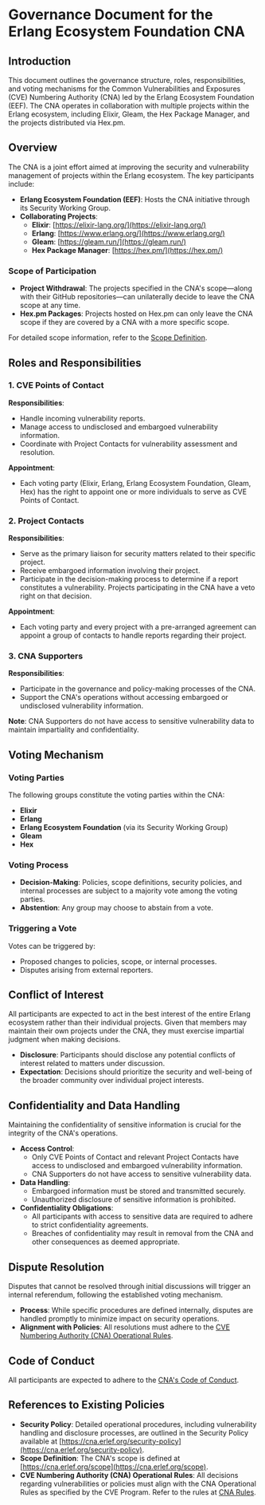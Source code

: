 # Governance Document for the Erlang Ecosystem Foundation CNA

## Introduction

This document outlines the governance structure, roles, responsibilities, and
voting mechanisms for the Common Vulnerabilities and Exposures (CVE) Numbering
Authority (CNA) led by the Erlang Ecosystem Foundation (EEF). The CNA operates
in collaboration with multiple projects within the Erlang ecosystem, including
Elixir, Gleam, the Hex Package Manager, and the projects distributed via Hex.pm.

## Overview

The CNA is a joint effort aimed at improving the security and vulnerability
management of projects within the Erlang ecosystem. The key participants include:

- **Erlang Ecosystem Foundation (EEF)**: Hosts the CNA initiative through its
  Security Working Group.
- **Collaborating Projects**:
  - **Elixir**: [https://elixir-lang.org/](https://elixir-lang.org/)
  - **Erlang**: [https://www.erlang.org/](https://www.erlang.org/)
  - **Gleam**: [https://gleam.run/](https://gleam.run/)
  - **Hex Package Manager**: [https://hex.pm/](https://hex.pm/)

### Scope of Participation

- **Project Withdrawal**: The projects specified in the CNA's scope—along with
  their GitHub repositories—can unilaterally decide to leave the CNA scope at
  any time.
- **Hex.pm Packages**: Projects hosted on Hex.pm can only leave the CNA scope if
  they are covered by a CNA with a more specific scope.

For detailed scope information, refer to the
[Scope Definition](https://cna.erlef.org/scope).

## Roles and Responsibilities

### 1. CVE Points of Contact

**Responsibilities**:

- Handle incoming vulnerability reports.
- Manage access to undisclosed and embargoed vulnerability information.
- Coordinate with Project Contacts for vulnerability assessment and resolution.

**Appointment**:

- Each voting party (Elixir, Erlang, Erlang Ecosystem Foundation, Gleam, Hex)
  has the right to appoint one or more individuals to serve as CVE Points of
  Contact.

### 2. Project Contacts

**Responsibilities**:

- Serve as the primary liaison for security matters related to their specific
  project.
- Receive embargoed information involving their project.
- Participate in the decision-making process to determine if a report
  constitutes a vulnerability. Projects participating in the CNA have a veto
  right on that decision.

**Appointment**:

- Each voting party and every project with a pre-arranged agreement can appoint
  a group of contacts to handle reports regarding their project.

### 3. CNA Supporters

**Responsibilities**:

- Participate in the governance and policy-making processes of the CNA.
- Support the CNA's operations without accessing embargoed or undisclosed
  vulnerability information.

**Note**: CNA Supporters do not have access to sensitive vulnerability data to
maintain impartiality and confidentiality.

## Voting Mechanism

### Voting Parties

The following groups constitute the voting parties within the CNA:

- **Elixir**
- **Erlang**
- **Erlang Ecosystem Foundation** (via its Security Working Group)
- **Gleam**
- **Hex**

### Voting Process

- **Decision-Making**: Policies, scope definitions, security policies, and
  internal processes are subject to a majority vote among the voting parties.
- **Abstention**: Any group may choose to abstain from a vote.

### Triggering a Vote

Votes can be triggered by:

- Proposed changes to policies, scope, or internal processes.
- Disputes arising from external reporters.

## Conflict of Interest

All participants are expected to act in the best interest of the entire Erlang
ecosystem rather than their individual projects. Given that members may maintain
their own projects under the CNA, they must exercise impartial judgment when
making decisions.

- **Disclosure**: Participants should disclose any potential conflicts of
  interest related to matters under discussion.
- **Expectation**: Decisions should prioritize the security and well-being of
  the broader community over individual project interests.

## Confidentiality and Data Handling

Maintaining the confidentiality of sensitive information is crucial for the
integrity of the CNA's operations.

- **Access Control**:
  - Only CVE Points of Contact and relevant Project Contacts have access to
    undisclosed and embargoed vulnerability information.
  - CNA Supporters do not have access to sensitive vulnerability data.
- **Data Handling**:
  - Embargoed information must be stored and transmitted securely.
  - Unauthorized disclosure of sensitive information is prohibited.
- **Confidentiality Obligations**:
  - All participants with access to sensitive data are required to adhere to
    strict confidentiality agreements.
  - Breaches of confidentiality may result in removal from the CNA and other
    consequences as deemed appropriate.

## Dispute Resolution

Disputes that cannot be resolved through initial discussions will trigger an
internal referendum, following the established voting mechanism.

- **Process**: While specific procedures are defined internally, disputes are
  handled promptly to minimize impact on security operations.
- **Alignment with Policies**: All resolutions must adhere to the
  [CVE Numbering Authority (CNA) Operational Rules](https://www.cve.org/ResourcesSupport/AllResources/CNARules/#section_4-4_CNA_Judgment).

## Code of Conduct

All participants are expected to adhere to the [CNA's Code of Conduct](CODE_OF_CONDUCT.md).

## References to Existing Policies

- **Security Policy**: Detailed operational procedures, including vulnerability
  handling and disclosure processes, are outlined in the Security Policy
  available at [https://cna.erlef.org/security-policy](https://cna.erlef.org/security-policy).
- **Scope Definition**: The CNA's scope is defined at
  [https://cna.erlef.org/scope](https://cna.erlef.org/scope).
- **CVE Numbering Authority (CNA) Operational Rules**: All decisions regarding
  vulnerabilities or policies must align with the CNA Operational Rules as
  specified by the CVE Program. Refer to the rules at
  [CNA Rules](https://www.cve.org/ResourcesSupport/AllResources/CNARules/#section_4-4_CNA_Judgment).
